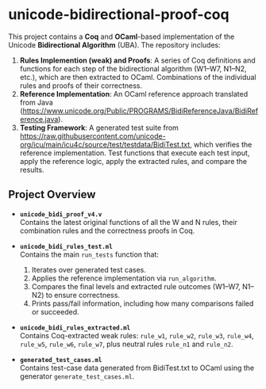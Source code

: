 # unicode-bidirectional-proof-coq
This project contains a **Coq** and **OCaml**-based implementation of the Unicode **Bidirectional Algorithm** (UBA). The repository includes:

1. **Rules Implemention (weak) and Proofs**: A series of Coq definitions and functions for each step of the bidirectional algorithm (W1–W7, N1–N2, etc.), which are then extracted to OCaml. Combinations of the individual rules and proofs of their correctness.
2. **Reference Implementation**: An OCaml reference approach translated from Java (https://www.unicode.org/Public/PROGRAMS/BidiReferenceJava/BidiReference.java).
3. **Testing Framework**: A generated test suite from https://raw.githubusercontent.com/unicode-org/icu/main/icu4c/source/test/testdata/BidiTest.txt, which verifies the reference implementation. Test functions that execute each test input, apply the reference logic, apply the extracted rules, and compare the results.

## Project Overview
- **`unicode_bidi_proof_v4.v`**  
  Contains the latest original functions of all the W and N rules, their combination rules and the correctness proofs in Coq.
  
- **`unicode_bidi_rules_test.ml`**  
  Contains the main `run_tests` function that:
  1. Iterates over generated test cases.
  2. Applies the reference implementation via `run_algorithm`.
  3. Compares the final levels and extracted rule outcomes (W1–W7, N1–N2) to ensure correctness.
  4. Prints pass/fail information, including how many comparisons failed or succeeded.

- **`unicode_bidi_rules_extracted.ml`**  
  Contains Coq-extracted weak rules: `rule_w1`, `rule_w2`, `rule_w3`, `rule_w4`, `rule_w5`, `rule_w6`, `rule_w7`, plus neutral rules `rule_n1` and `rule_n2`.

- **`generated_test_cases.ml`**  
  Contains test-case data generated from BidiTest.txt to OCaml using the generator `generate_test_cases.ml`.
